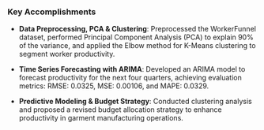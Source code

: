 ### Key Accomplishments

- **Data Preprocessing, PCA & Clustering**: Preprocessed the WorkerFunnel dataset, performed Principal Component Analysis (PCA) to explain 90% of the variance, and applied the Elbow method for K-Means clustering to segment worker productivity.
  
- **Time Series Forecasting with ARIMA**: Developed an ARIMA model to forecast productivity for the next four quarters, achieving evaluation metrics: RMSE: 0.0325, MSE: 0.00106, and MAPE: 0.0329.
  
- **Predictive Modeling & Budget Strategy**: Conducted clustering analysis and proposed a revised budget allocation strategy to enhance productivity in garment manufacturing operations.

